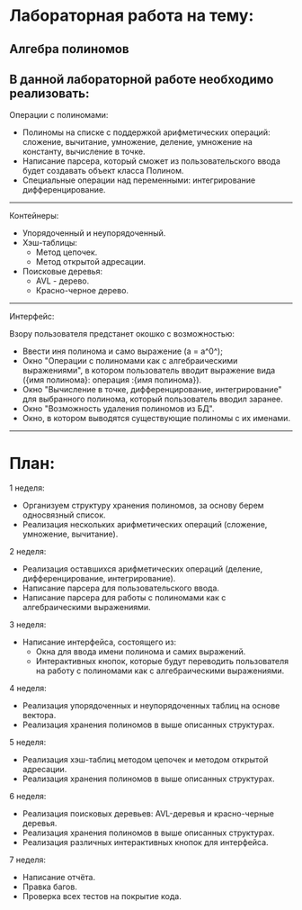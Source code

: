 Лабораторная работа на тему:
============================
Алгебра полиномов
-----------------
В данной лабораторной работе необходимо реализовать:
---
Операции с полиномами:
* Полиномы на списке с поддержкой арифметических операций: сложение, вычитание, умножение, деление, умножение на константу, вычисление в точке.
* Написание парсера, который сможет из пользовательского ввода будет создавать объект класса Полином.
* Специальные операции над переменными: интегрирование дифференцирование.
---
Контейнеры:
* Упорядоченный и неупорядоченный.
* Хэш-таблицы:
    * Метод цепочек.
    * Метод открытой адресации.
* Поисковые деревья:
    * AVL - дерево.
    * Красно-черное дерево.
---
Интерфейс:
  
Взору пользователя предстанет окошко с возможностью: 
* Ввести иня полинома и само выражение (a = a^0^);
* Окно "Операции с полиномами как с алгебраическими выражениями", в котором пользователь вводит выражение вида ({имя полинома}: операция :{имя полинома}).
* Окно "Вычисление в точке, дифференцирование, интегрирование" для выбранного полинома, который пользователь вводил заранее.
* Окно "Возможность удаления полиномов из БД".
* Окно, в котором выводятся существующие полиномы с их именами.
---
План:
=====
1 неделя:
* Организуем структуру хранения полиномов, за основу берем односвязный список.
* Реализация нескольких арифметических операций (сложение, умножение, вычитание).
  
2 неделя:
* Реализация оставшихся арифметических операций (деление, дифференцирование, интегрирование).
* Написание парсера для пользовательского ввода.
* Написание парсера для работы с полиномами как с алгебраическими выражениями.

3 неделя:  
* Написание интерфейса, состоящего из:
    * Окна для ввода имени полинома и самих выражений.
    * Интерактивных кнопок, которые будут переводить пользователя на работу с полиномами как с алгебраическими выражениями.

4 неделя:
* Реализация упорядоченных и неупорядоченных таблиц на основе вектора.
* Реализация хранения полиномов в выше описанных структурах.

5 неделя:
* Реализация хэш-таблиц методом цепочек и методом открытой адресации.
* Реализация хранения полиномов в выше описанных структурах.

6 неделя:
* Реализация поисковых деревьев: AVL-деревья и красно-черные деревья.
* Реализация хранения полиномов в выше описанных структурах.
* Реализация различных интерактивных кнопок для интерфейса.

7 неделя:
* Написание отчёта.
* Правка багов.
* Проверка всех тестов на покрытие кода.
